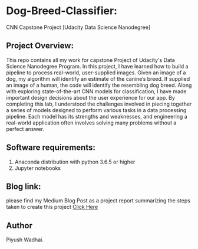 # Dog-Breed-Classifier:
CNN Capstone Project [Udacity Data Science Nanodegree]

## Project Overview:

This repo contains all my work for capstone Project  of Udacity's Data Science Nanodegree Program. In this project, I have learned how to build a pipeline to process real-world, user-supplied images. Given an image of a dog, my algorithm will identify an estimate of the canine’s breed. If supplied an image of a human, the code will identify the resembling dog breed.
                       Along with exploring state-of-the-art CNN models for classification, I have made important design decisions about the user experience for our app. By completing this lab, I understood the challenges involved in piecing together a series of models designed to perform various tasks in a data processing pipeline. Each model has its strengths and weaknesses, and engineering a real-world application often involves solving many problems without a perfect answer.

## Software requirements:
1. Anaconda distribution with python 3.6.5 or higher
2. Jupyter notebooks
## Blog link:
please find my Medium Blog Post as a project report summarizing the steps taken to create this project 
[Click Here](https://medium.com/@wadhai.piyush/the-data-science-algorithmic-classification-of-dog-breed-be38eb3ceab0)

## Author 
  Piyush Wadhai.

